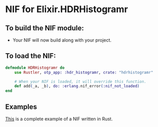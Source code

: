 # NIF for Elixir.HDRHistogramr

## To build the NIF module:

- Your NIF will now build along with your project.

## To load the NIF:

```elixir
defmodule HDRHistogramr do
    use Rustler, otp_app: :hdr_histogramr, crate: "hdrhistogramr"

    # When your NIF is loaded, it will override this function.
    def add(_a, _b), do: :erlang.nif_error(:nif_not_loaded)
end
```

## Examples

[This](https://github.com/hansihe/NifIo) is a complete example of a NIF written in Rust.
